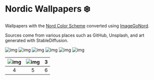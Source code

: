 # Nordic Wallpapers ❄️

Wallpapers with the [Nord Color Scheme](https://github.com/nordtheme/nord) converted using [ImageGoNord](https://github.com/Schrodinger-Hat/ImageGoNord).

Sources come from various places such as GitHub, Unsplash, and art generated with StableDiffusion.

![img](https://i.imgur.com/arvB3UY.jpg)
![img](https://i.imgur.com/h6tCRRy.png)
![img](https://i.imgur.com/29dRue4.png)
![img](https://i.imgur.com/ewn6Inl.png)
![img](https://i.imgur.com/3d1QmPE.png)
![img](https://i.imgur.com/3f4S1eD.png)

|![img](https://i.imgur.com/arvB3UY.jpg)|![img](https://i.imgur.com/h6tCRRy.png)|3|
|:---:|:---:|:---:|
|4|5|6|
